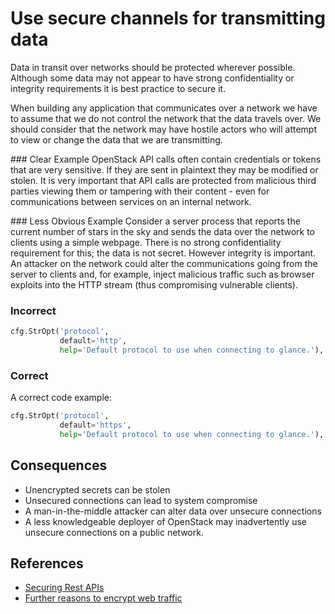 Use secure channels for transmitting data
=====================

Data in transit over networks should be protected wherever possible.
Although some data may not appear to have strong confidentiality or
integrity requirements it is best practice to secure it.

When building any application that communicates over a network we have
to assume that we do not control the network that the data travels over.
We should consider that the network may have hostile actors who will
attempt to view or change the data that we are transmitting.

### Clear Example
OpenStack API calls often contain credentials or tokens that are very
sensitive. If they are sent in plaintext they may be modified or
stolen. It is very important that API calls are protected from
malicious third parties viewing them or tampering with their content -
even for communications between services on an internal network.


### Less Obvious Example
Consider a server process that reports the current number of stars in
the sky and sends the data over the network to clients using a simple
webpage. There is no strong confidentiality requirement for this; the
data is not secret. However integrity is important. An attacker on the
network could alter the communications going from the server to clients
and, for example, inject malicious traffic such as browser exploits
into the HTTP stream (thus compromising vulnerable clients).

### Incorrect
```python
cfg.StrOpt('protocol',
           default='http',
           help='Default protocol to use when connecting to glance.'),
```

### Correct
A correct code example:
```python
cfg.StrOpt('protocol',
           default='https',
           help='Default protocol to use when connecting to glance.'),
```

## Consequences
* Unencrypted secrets can be stolen
* Unsecured connections can lead to system compromise
* A man-in-the-middle attacker can alter data over unsecure connections
* A less knowledgeable deployer of OpenStack may inadvertently use
unsecure connections on a public network.

## References
* [Securing Rest APIs](https://stormpath.com/blog/secure-your-rest-api-right-way/)
* [Further reasons to encrypt web traffic](http://chapterthree.com/blog/why-your-site-should-be-using-https)
